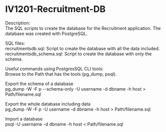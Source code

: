 # IV1201-Recruitment-DB
Description:  
The SQL scripts to create the database for the Recruitment application. The database was created with PostgreSQL.

SQL files:  
recruitmentsdb.sql: Script to create the database with all the data included.  
recruitmentsdb_schema.sql: Script to create the database with only the schema.  

Useful commands using PostgresSQL CLI tools:  
Browse to the Path that has the tools (pg_dump, psql).  
  
Export the schema of a database  
pg_dump -W -F p --schema-only -U username  -d dbname -h host > Path/filename.sql
  
Export the whole database including data  
pg_dump -W -F p -U username -d dbname -h host > Path/filename.sql
  
Import a database  
psql -U username -d dbname -h host < Path/filename.sql
